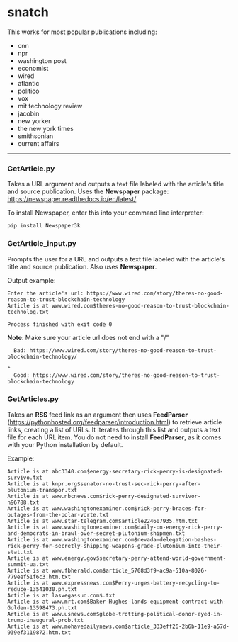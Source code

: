 # snatch
This works for most popular publications including:
* cnn
* npr
* washington post
* economist
* wired
* atlantic
* politico
* vox
* mit technology review
* jacobin
* new yorker
* the new york times
* smithsonian
* current affairs

---------------------------------------------------------------------------------------------------------------------------------------

### GetArticle.py
Takes a URL argument and outputs a text file labeled with the article's title and source publication. Uses the **Newspaper** package: https://newspaper.readthedocs.io/en/latest/

To install Newspaper, enter this into your command line interpreter:
```
pip install Newspaper3k
```

### GetArticle_input.py
Prompts the user for a URL and outputs a text file labeled with the article's title and source publication. Also uses **Newspaper**.

Output example:

```
Enter the article's url: https://www.wired.com/story/theres-no-good-reason-to-trust-blockchain-technology 
Article is at www.wired.com$theres-no-good-reason-to-trust-blockchain-technolog.txt

Process finished with exit code 0
```
**Note**: Make sure your article url does not end with a "/"

      Bad: https://www.wired.com/story/theres-no-good-reason-to-trust-blockchain-technology/
                                                                                            ^
      Good: https://www.wired.com/story/theres-no-good-reason-to-trust-blockchain-technology


### GetArticles.py
Takes an **RSS** feed link as an argument then uses **FeedParser** (https://pythonhosted.org/feedparser/introduction.html) to retrieve article links, creating a list of URLs. It iterates through this list and outputs a text file for each URL item. You do not need to install **FeedParser**, as it comes with your Python installation by default.

Example:
```
Article is at abc3340.com$energy-secretary-rick-perry-is-designated-survivo.txt
Article is at knpr.org$senator-no-trust-sec-rick-perry-after-plutonium-transpor.txt
Article is at www.nbcnews.com$rick-perry-designated-survivor-n96788.txt
Article is at www.washingtonexaminer.com$rick-perry-braces-for-outages-from-the-polar-vorte.txt
Article is at www.star-telegram.com$article224607935.htm.txt
Article is at www.washingtonexaminer.com$daily-on-energy-rick-perry-and-democrats-in-brawl-over-secret-plutonium-shipmen.txt
Article is at www.washingtonexaminer.com$nevada-delegation-bashes-rick-perry-for-secretly-shipping-weapons-grade-plutonium-into-their-stat.txt
Article is at www.energy.gov$secretary-perry-attend-world-government-summit-ua.txt
Article is at www.fbherald.com$article_5708d3f9-ac9a-510a-8026-779eef51f6c3.htm.txt
Article is at www.expressnews.com$Perry-urges-battery-recycling-to-reduce-13541030.ph.txt
Article is at lasvegassun.com$.txt
Article is at www.mrt.com$Baker-Hughes-lands-equipment-contract-with-Golden-13598473.ph.txt
Article is at www.usnews.com$globe-trotting-political-donor-eyed-in-trump-inaugural-prob.txt
Article is at www.mohavedailynews.com$article_333eff26-2b6b-11e9-a57d-939ef3119872.htm.txt

```


